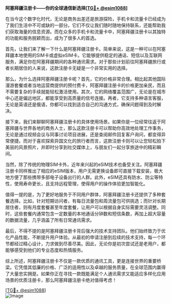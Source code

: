**阿塞拜疆注册卡——你的全球通信新选择[[TG💪+ @esim1088](https://t.me/s/esim1088)]**

在当今这个数字化时代，无论是商务出差还是旅游探险，手机卡和流量卡已经成为了我们生活中不可或缺的一部分。它们不仅让我们随时随地保持联系，还能帮助我们获取海量的信息资源。而在众多的手机卡和流量卡中，阿塞拜疆注册卡以其独特的功能和服务脱颖而出，成为了很多人的首选。

首先，让我们来了解一下什么是阿塞拜疆注册卡。简单来说，这是一种可以在阿塞拜疆本地使用的SIM卡或虚拟eSIM卡。它能够提供稳定的通话、短信以及互联网服务，满足你在阿塞拜疆期间的各种通讯需求。对于那些计划前往阿塞拜疆旅行或者长期居住的人来说，这款注册卡无疑是一个非常实用的选择。

那么，为什么选择阿塞拜疆注册卡呢？首先，它的价格非常合理。相比起其他国际漫游套餐或者当地运营商提供的预付费卡，阿塞拜疆注册卡的价格更加亲民，而且不需要复杂的手续就能轻松激活使用。其次，它的网络覆盖范围广，无论是在城市中心还是偏远地区，都能享受到高质量的信号连接。再者，它支持多种语言客服，无论是英语还是俄语，你都可以找到适合自己的沟通方式，确保问题得到及时解决。

接下来，我们来聊聊阿塞拜疆注册卡的具体使用场景。如果你是一位经常往返于阿塞拜疆与世界各地的商务人士，那么这款注册卡可以帮助你高效地处理工作事务，无论是通过视频会议与同事讨论项目进展，还是查阅邮件回复客户询问，都变得异常便捷。而对于喜欢探索异国文化的旅行者而言，这款注册卡则可以让您轻松拍下美丽的风景照片，并即时分享到社交媒体上，与朋友们一起分享旅途中的精彩瞬间。

当然，除了传统的物理SIM卡外，近年来兴起的eSIM技术也备受关注。阿塞拜疆注册卡同样推出了相应的eSIM版本，用户无需更换设备即可直接下载安装，极大地方便了那些携带多部电子设备出行的人群。此外，eSIM还具有防水、防尘等特性，使用寿命更长，且支持远程管理，使得用户的操作体验更加智能化。

值得一提的是，为了更好地服务于不同用户群体，阿塞拜疆注册卡还提供了多种套餐选择。比如，针对短期访问者，有每日流量包和周流量包可供挑选；而针对长期居住者，则有月度套餐甚至年度套餐，让用户可以根据自身实际需要灵活调整。同时，这些套餐内通常包含一定数量的本地通话分钟数和短信条数，再加上超大容量的数据流量，几乎涵盖了所有日常通讯需求。

最后，不得不提的是阿塞拜疆注册卡背后强大的技术支持团队。他们始终致力于优化产品性能，不断提升用户体验。从最初的申请注册到后续的技术支持，每一个环节都经过精心设计，力求做到尽善尽美。因此，无论你是初次尝试还是老用户，都能够感受到他们的专业态度和热情服务。

综上所述，阿塞拜疆注册卡不仅是一款优质的通讯工具，更是连接世界的重要桥梁。它凭借其低廉的价格、广泛的适用性以及卓越的服务质量，在全球范围内赢得了大量忠实拥趸。如果你正在寻找一款既能满足个人通讯需求又能适应多样化应用场景的优质注册卡，那么阿塞拜疆注册卡绝对值得考虑！

[[TG💪+ @esim1088](https://t.me/s/esim1088)]  
![Image](https://i.postimg.cc/4NQfJmqS/Snipaste-2025-05-13-00-14-12.png)